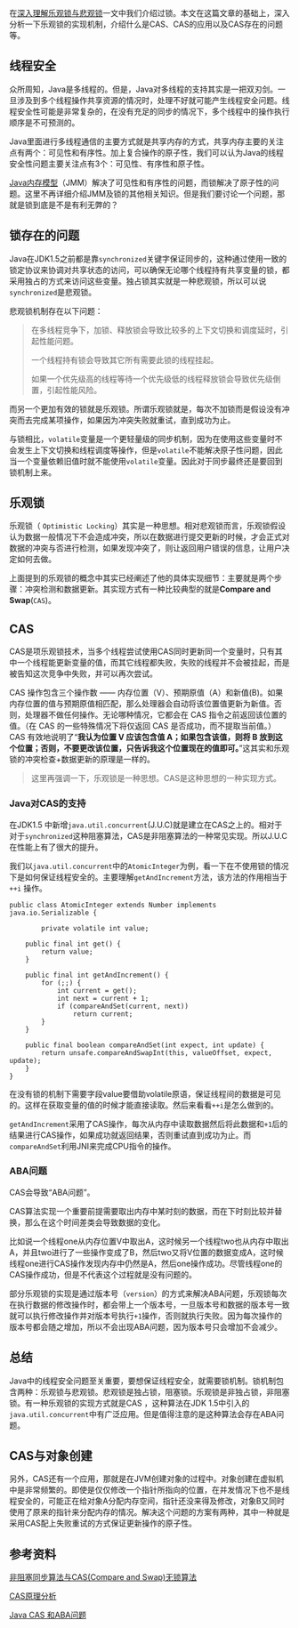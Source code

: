 在[深入理解乐观锁与悲观锁](http://www.hollischuang.com/archives/934)一文中我们介绍过锁。本文在这篇文章的基础上，深入分析一下乐观锁的实现机制，介绍什么是CAS、CAS的应用以及CAS存在的问题等。

## 线程安全

众所周知，Java是多线程的。但是，Java对多线程的支持其实是一把双刃剑。一旦涉及到多个线程操作共享资源的情况时，处理不好就可能产生线程安全问题。线程安全性可能是非常复杂的，在没有充足的同步的情况下，多个线程中的操作执行顺序是不可预测的。

Java里面进行多线程通信的主要方式就是共享内存的方式，共享内存主要的关注点有两个：可见性和有序性。加上复合操作的原子性，我们可以认为Java的线程安全性问题主要关注点有3个：可见性、有序性和原子性。

[Java内存模型](http://www.hollischuang.com/archives/1003)（JMM）解决了可见性和有序性的问题，而锁解决了原子性的问题。这里不再详细介绍JMM及锁的其他相关知识。但是我们要讨论一个问题，那就是锁到底是不是有利无弊的？

## 锁存在的问题

Java在JDK1.5之前都是靠`synchronized`关键字保证同步的，这种通过使用一致的锁定协议来协调对共享状态的访问，可以确保无论哪个线程持有共享变量的锁，都采用独占的方式来访问这些变量。独占锁其实就是一种悲观锁，所以可以说`synchronized`是悲观锁。

悲观锁机制存在以下问题：

> 在多线程竞争下，加锁、释放锁会导致比较多的上下文切换和调度延时，引起性能问题。
>
> 一个线程持有锁会导致其它所有需要此锁的线程挂起。
>
> 如果一个优先级高的线程等待一个优先级低的线程释放锁会导致优先级倒置，引起性能风险。

而另一个更加有效的锁就是乐观锁。所谓乐观锁就是，每次不加锁而是假设没有冲突而去完成某项操作，如果因为冲突失败就重试，直到成功为止。

与锁相比，`volatile`变量是一个更轻量级的同步机制，因为在使用这些变量时不会发生上下文切换和线程调度等操作，但是`volatile`不能解决原子性问题，因此当一个变量依赖旧值时就不能使用`volatile`变量。因此对于同步最终还是要回到锁机制上来。

## 乐观锁

乐观锁（ `Optimistic Locking`）其实是一种思想。相对悲观锁而言，乐观锁假设认为数据一般情况下不会造成冲突，所以在数据进行提交更新的时候，才会正式对数据的冲突与否进行检测，如果发现冲突了，则让返回用户错误的信息，让用户决定如何去做。

上面提到的乐观锁的概念中其实已经阐述了他的具体实现细节：主要就是两个步骤：冲突检测和数据更新。其实现方式有一种比较典型的就是**Compare and Swap**(`CAS`)。

## CAS

CAS是项乐观锁技术，当多个线程尝试使用CAS同时更新同一个变量时，只有其中一个线程能更新变量的值，而其它线程都失败，失败的线程并不会被挂起，而是被告知这次竞争中失败，并可以再次尝试。

CAS 操作包含三个操作数 —— 内存位置（V）、预期原值（A）和新值(B)。如果内存位置的值与预期原值相匹配，那么处理器会自动将该位置值更新为新值。否则，处理器不做任何操作。无论哪种情况，它都会在 CAS 指令之前返回该位置的值。（在 CAS 的一些特殊情况下将仅返回 CAS 是否成功，而不提取当前值。）CAS 有效地说明了“**我认为位置 V 应该包含值 A；如果包含该值，则将 B 放到这个位置；否则，不要更改该位置，只告诉我这个位置现在的值即可。**”这其实和乐观锁的冲突检查+数据更新的原理是一样的。

> 这里再强调一下，乐观锁是一种思想。CAS是这种思想的一种实现方式。

### Java对CAS的支持

在JDK1.5 中新增`java.util.concurrent`(J.U.C)就是建立在CAS之上的。相对于对于`synchronized`这种阻塞算法，CAS是非阻塞算法的一种常见实现。所以J.U.C在性能上有了很大的提升。

我们以`java.util.concurrent`中的`AtomicInteger`为例，看一下在不使用锁的情况下是如何保证线程安全的。主要理解`getAndIncrement`方法，该方法的作用相当于 `++i` 操作。

```
public class AtomicInteger extends Number implements java.io.Serializable {  

        private volatile int value;  

    public final int get() {  
        return value;  
    }  

    public final int getAndIncrement() {  
        for (;;) {  
            int current = get();  
            int next = current + 1;  
            if (compareAndSet(current, next))  
                return current;  
        }  
    }  

    public final boolean compareAndSet(int expect, int update) {  
        return unsafe.compareAndSwapInt(this, valueOffset, expect, update);  
    }  
}
```

在没有锁的机制下需要字段value要借助volatile原语，保证线程间的数据是可见的。这样在获取变量的值的时候才能直接读取。然后来看看`++i`是怎么做到的。

`getAndIncrement`采用了CAS操作，每次从内存中读取数据然后将此数据和`+1`后的结果进行CAS操作，如果成功就返回结果，否则重试直到成功为止。而`compareAndSet`利用JNI来完成CPU指令的操作。

### ABA问题

CAS会导致“ABA问题”。

CAS算法实现一个重要前提需要取出内存中某时刻的数据，而在下时刻比较并替换，那么在这个时间差类会导致数据的变化。

比如说一个线程one从内存位置V中取出A，这时候另一个线程two也从内存中取出A，并且two进行了一些操作变成了B，然后two又将V位置的数据变成A，这时候线程one进行CAS操作发现内存中仍然是A，然后one操作成功。尽管线程one的CAS操作成功，但是不代表这个过程就是没有问题的。

部分乐观锁的实现是通过版本号（`version`）的方式来解决ABA问题，乐观锁每次在执行数据的修改操作时，都会带上一个版本号，一旦版本号和数据的版本号一致就可以执行修改操作并对版本号执行`+1`操作，否则就执行失败。因为每次操作的版本号都会随之增加，所以不会出现ABA问题，因为版本号只会增加不会减少。

## 总结

Java中的线程安全问题至关重要，要想保证线程安全，就需要锁机制。锁机制包含两种：乐观锁与悲观锁。悲观锁是独占锁，阻塞锁。乐观锁是非独占锁，非阻塞锁。有一种乐观锁的实现方式就是CAS ，这种算法在JDK 1.5中引入的`java.util.concurrent`中有广泛应用。但是值得注意的是这种算法会存在ABA问题。

## CAS与对象创建

另外，CAS还有一个应用，那就是在JVM创建对象的过程中。对象创建在虚拟机中是非常频繁的。即使是仅仅修改一个指针所指向的位置，在并发情况下也不是线程安全的，可能正在给对象A分配内存空间，指针还没来得及修改，对象B又同时使用了原来的指针来分配内存的情况。解决这个问题的方案有两种，其中一种就是采用CAS配上失败重试的方式保证更新操作的原子性。

## 参考资料

[非阻塞同步算法与CAS(Compare and Swap)无锁算法](http://www.cnblogs.com/Mainz/p/3546347.html)

[CAS原理分析](http://blog.csdn.net/heyutao007/article/details/19975665)

[Java CAS 和ABA问题](http://www.cnblogs.com/549294286/p/3766717.html)